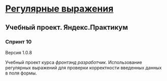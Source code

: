 # [Регулярные выражения](https://rhamphorhynchus.github.io/form/)
## Учебный проект. Яндекс.Практикум
### Спринт 10

Версия 1.0.8

Учебный проект курса *фронтэнд разработчик*. Использование регулярных выражений для проверки корректности введенных данных в поля формы.